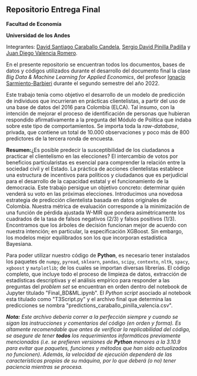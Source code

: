 ## Repositorio Entrega Final

**Facultad de Economía**

**Universidad de los Andes**

Integrantes: [David Santiago Caraballo Candela](https://github.com/scaraballoc), [Sergio David Pinilla Padilla](https://github.com/sdpinilla18) y [Juan Diego Valencia Romero](https://github.com/judval).

En el presente repositorio se encuentran todos los documentos, bases de datos y códigos utilizados durante el desarrollo del documento final la clase *Big Data & Machine Learning for Applied Economics*, del profesor [Ignacio Sarmiento-Barbieri](https://ignaciomsarmiento.github.io/igaciomsarmiento) durante el segundo semestre del año 2022.

Este trabajo tenía como objetivo el desarrollo de un modelo de predicción de individuos que incurrieran en prácticas clientelistas, a partir del uso de una base de datos del 2016 para Colombia (ELCA). Tal insumo, con la intención de mejorar el proceso de identificación de personas que hubieran respondido afirmativamente a la pregunta del Módulo de Política que indaba sobre este tipo de comportamientos. Se importa toda la *raw-database*, privada, que contiene un total de 10.000 observaciones y poco más de 800 predictores de la tercera ronda de encuesta. 

**Resumen:**¿Es posible predecir la susceptibilidad de los ciudadanos a practicar el clientelismo en las elecciones? El intercambio de votos por beneficios particularistas es esencial para comprender la relación entre la sociedad civil y el Estado. La práctica de acciones clientelistas establece una estructura de incentivos para políticos y ciudadanos que es perjudicial para el desarrollo de la capacidad estatal y el funcionamiento de la democracia. Este trabajo persigue un objetivo concreto: determinar quién venderá su voto en las próximas elecciones. Introducimos una novedosa estrategia de predicción clientelista basada en datos originales de Colombia. Nuestra métrica de evaluación corresponde a la minimización de una función de pérdida ajustada W-MIR que pondera asimétricamente los cuadrados de la tasa de falsos negativos (2/3) y falsos positivos (1/3). Encontramos que los árboles de decisión funcionan mejor de acuerdo con nuestra intención; en particular, la especificación XGBoost. Sin embargo, los modelos mejor equilibrados son los que incorporan estadística Bayesiana. 

Para poder utilizar nuestro código de **Python**, es necesario tener instalados los paquetes de `numpy`, `pyread`, `sklearn`, `pandas`, `scipy`, `contexto`, `nltk`, `spacy`, `xgboost` y `matplotlib`; de los cuales se importan diversas librerías. El código completo, que incluye todo el proceso de limpieza de datos, extracción de estadísticas descriptivas y el análisis empírico para responder a las preguntas del *problem set* se encuentran en orden dentro del notebook de Jupyter titulado "Final_BD&ML.ipynb". El *Python script* asociado al notebook esta titulado como "T3Script.py" y el archivo final que determina las predicciones se nombra "predictions_caraballo_pinilla_valencia.csv".

***Nota:*** *Este archivo debería correr a la perfección siempre y cuando se sigan las instrucciones y comentarios del código (en orden y forma). Es altamente recomendable que antes de verificar la replicabilidad del código, se asegure de tener **todos** los requerimientos informáticos previamente mencionados (i.e. se prefieren versiones de **Python** menores a la 3.10.9 para evitar que paquetes, funciones y métodos que han sido actualizados no funcionen). Además, la velocidad de ejecución dependerá de las características propias de su máquina, por lo que deberá (o no) tener paciencia mientras se procesa.*
